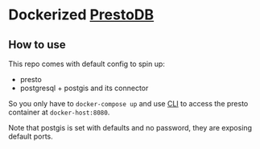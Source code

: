 # Dockerized [PrestoDB](https://prestodb.io/)

## How to use

This repo comes with default config to spin up:

- presto
- postgresql + postgis and its connector

So you only have to `docker-compose up` and use [CLI](https://prestodb.io/docs/current/installation/cli.html)
to access the presto container at `docker-host:8080`.

Note that postgis is set with defaults and no password, they are exposing default ports. 
